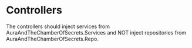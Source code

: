 # Controllers

The controllers should inject services from AuraAndTheChamberOfSecrets.Services and NOT inject repositories from AuraAndTheChamberOfSecrets.Repo.